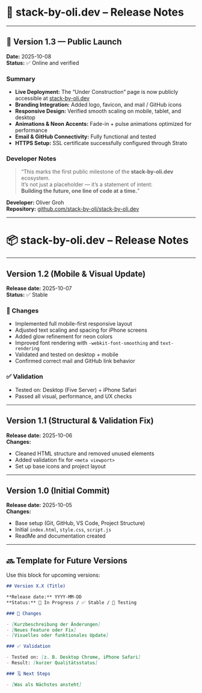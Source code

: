 # 🚀 stack-by-oli.dev – Release Notes

---

## 🧩 Version 1.3 — Public Launch

**Date:** 2025-10-08  
**Status:** ✅ Online and verified

### Summary

- **Live Deployment:** The “Under Construction” page is now publicly accessible at [stack-by-oli.dev](https://stack-by-oli.dev)
- **Branding Integration:** Added logo, favicon, and mail / GitHub icons
- **Responsive Design:** Verified smooth scaling on mobile, tablet, and desktop
- **Animations & Neon Accents:** Fade-in + pulse animations optimized for performance
- **Email & GitHub Connectivity:** Fully functional and tested
- **HTTPS Setup:** SSL certificate successfully configured through Strato

### Developer Notes

> “This marks the first public milestone of the **stack-by-oli.dev** ecosystem.  
> It’s not just a placeholder — it’s a statement of intent:  
> **Building the future, one line of code at a time.**”

**Developer:** Oliver Groh  
**Repository:** [github.com/stack-by-oli/stack-by-oli.dev](https://github.com/stack-by-oli/stack-by-oli.dev)

---

# 📦 stack-by-oli.dev – Release Notes

---

## Version 1.2 (Mobile & Visual Update)

**Release date:** 2025-10-07  
**Status:** ✅ Stable

### 🔧 Changes

- Implemented full mobile-first responsive layout
- Adjusted text scaling and spacing for iPhone screens
- Added glow refinement for neon colors
- Improved font rendering with `-webkit-font-smoothing` and `text-rendering`
- Validated and tested on desktop + mobile
- Confirmed correct mail and GitHub link behavior

### ✅ Validation

- Tested on: Desktop (Five Server) + iPhone Safari
- Passed all visual, performance, and UX checks

---

## Version 1.1 (Structural & Validation Fix)

**Release date:** 2025-10-06  
**Changes:**

- Cleaned HTML structure and removed unused elements
- Added validation fix for `<meta viewport>`
- Set up base icons and project layout

---

## Version 1.0 (Initial Commit)

**Release date:** 2025-10-05  
**Changes:**

- Base setup (Git, GitHub, VS Code, Project Structure)
- Initial `index.html`, `style.css`, `script.js`
- ReadMe and documentation created

---

## 🔜 Template for Future Versions

Use this block for upcoming versions:

```markdown
## Version X.X (Title)

**Release date:** YYYY-MM-DD  
**Status:** 🔄 In Progress / ✅ Stable / 🧩 Testing

### 🔧 Changes

- [Kurzbeschreibung der Änderungen]
- [Neues Feature oder Fix]
- [Visuelles oder funktionales Update]

### ✅ Validation

- Tested on: [z. B. Desktop Chrome, iPhone Safari]
- Result: [kurzer Qualitätsstatus]

### 🗓️ Next Steps

- [Was als Nächstes ansteht]
```
